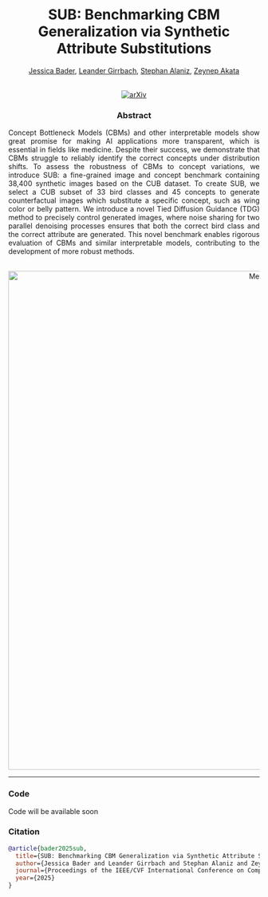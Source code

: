 ## 
<h1 align="center">SUB: Benchmarking CBM Generalization via Synthetic Attribute Substitutions</h1>

<div align="center">
<a href="https://www.eml-munich.de/people/jessica-bader">Jessica Bader</a>,
<a href="https://www.eml-munich.de/people/leander-girrbach">Leander Girrbach</a>,
<a href="https://www.eml-munich.de/people/stephan-alaniz">Stephan Alaniz</a>,
<a href="https://www.eml-munich.de/people/zeynep-akata">Zeynep Akata</a>
<br>
<br>

[![arXiv](https://img.shields.io/badge/arXiv-Paper-<COLOR>.svg)](https://arxiv.org/abs/TODO)
</div>

<h3 align="center">Abstract</h3>

<p align="justify">
Concept Bottleneck Models (CBMs) and other interpretable models show great promise for making AI applications more transparent, which is essential in fields like medicine. Despite their success, we demonstrate that CBMs struggle to reliably identify the correct concepts under distribution shifts.
To assess the robustness of CBMs to concept variations, we introduce SUB: a fine-grained image and concept benchmark containing 38,400 synthetic images based on the CUB dataset. To create SUB, we select a CUB subset of 33 bird classes and 45 concepts to generate counterfactual images which substitute a specific concept, such as wing color or belly pattern. We introduce a novel Tied Diffusion Guidance (TDG) method to precisely control generated images, where noise sharing for two parallel denoising processes ensures that both the correct bird class and the correct attribute are generated. This novel benchmark enables rigorous evaluation of CBMs and similar interpretable models, contributing to the development of more robust methods.
</p>
<br>
<div align="center">
    <img src="assets/method.svg" alt="Method" width="1000">
</div>

---
### Code
Code will be available soon
### Citation
```bibtex
@article{bader2025sub,
  title={SUB: Benchmarking CBM Generalization via Synthetic Attribute Substitutions}, 
  author={Jessica Bader and Leander Girrbach and Stephan Alaniz and Zeynep Akata},
  journal={Proceedings of the IEEE/CVF International Conference on Computer Vision},
  year={2025}
}
```